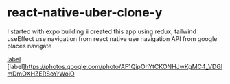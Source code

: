 # react-native-uber-clone-y
I started with expo building
ii created this app using redux, tailwind useEffect 
use navigation from react native
use navigation API from google places navigate

[label](https://photos.google.com/photo/AF1QipOhYtCKONHJwKgMC4_VDGImDmOXHZERSoYrWoiO)
[label]https://photos.google.com/photo/AF1QipOhYtCKONHJwKgMC4_VDGImDmOXHZERSoYrWoiO